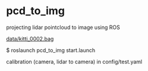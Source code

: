 # pcd_to_img
projecting lidar pointcloud to image using ROS

[data/kitti_0002.bag](https://drive.google.com/file/d/1AmiXq4UjxLolA_AL9QJKyB4SMvXQz3bq/view?usp=sharing)

$ roslaunch pcd_to_img start.launch

calibration (camera, lidar to camera) in config/test.yaml
